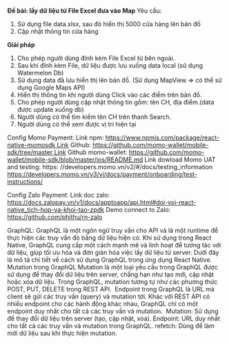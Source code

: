 **Đề bài: lấy dữ liệu từ File Excel đưa vào Map**
Yêu cầu:
1.	Sử dụng file data.xlsx, sau đó hiển thị 5000 cửa hàng lên bản đồ 
2.	Cập nhật thông tin cửa hàng

**Giải pháp**
1. Cho phép người dùng đính kèm File Excel từ bên ngoài.
2. Sau khi đính kèm File, dữ liệu được lưu xuống data local (sử dụng Watermelon Db)
3. Sử dụng data đã lưu hiển thị lên bản đồ. (Sử dụng MapView => có thể sử dụng Google Maps API) 
5. Hiển thị thông tin khi người dùng Click vào các điểm trên bản đồ.
6. Cho phép người dùng cập nhật thông tin gồm: tên CH, địa điểm.(data được update xuống db)
7. Người dùng có thể tìm kiếm tên CH trên thanh Search.
8. Người dùng có thể xem được vị trí hiện tại



Config Momo Payment: Link npm: 
https://www.npmjs.com/package/react-native-momosdk Link Github: https://github.com/momo-wallet/mobile-sdk/tree/master Link Github momo-wallet: https://github.com/momo-wallet/mobile-sdk/blob/master/ios/README.md
Link dowload Momo UAT and testing: https:
//developers.momo.vn/v2/#/docs/testing_information https://developers.momo.vn/v3/vi/docs/payment/onboarding/test-instructions/


Config Zalo Payment:
Link doc zalo: 
https://docs.zalopay.vn/v1/docs/apptoapp/api.html#doi-voi-react-native_tich-hop-va-khoi-tao-zpdk
Demo connect to Zalo: 
https://github.com/phithu/rn-zalo



GraphQL:
GraphQL là một ngôn ngữ truy vấn cho API và là một runtime để thực hiện các truy vấn đó bằng dữ liệu hiện có. 
Khi sử dụng trong React Native, GraphQL cung cấp một cách mạnh mẽ và linh hoạt để tương tác với dữ liệu, giúp tối ưu hóa và đơn giản hóa việc lấy dữ liệu từ server. Dưới đây là mô tả chi tiết về cách sử dụng GraphQL trong ứng dụng React Native.  Mutation trong GraphQL
Mutation là một loại yêu cầu trong GraphQL được sử dụng để thay đổi dữ liệu trên server, chẳng hạn như tạo mới, cập nhật hoặc xóa dữ liệu. Trong GraphQL, mutation tương tự như các phương thức POST, PUT, DELETE trong REST API.
 Endpoint trong GraphQL là URL mà client sẽ gửi các truy vấn (query) và mutation tới. Khác với REST API có nhiều endpoint cho các hành động khác nhau, GraphQL chỉ có một endpoint duy nhất cho tất cả các truy vấn và mutation.
 Mutation: Sử dụng để thay đổi dữ liệu trên server (tạo, cập nhật, xóa).
Endpoint: URL duy nhất cho tất cả các truy vấn và mutation trong GraphQL.
refetch: Dùng để làm mới dữ liệu sau khi thực hiện mutation.
  
